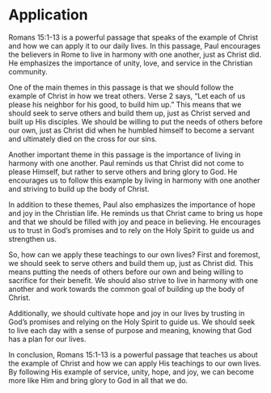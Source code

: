 # Application

Romans 15:1-13 is a powerful passage that speaks of the example of Christ and how we can apply it to our daily lives. In this passage, Paul encourages the believers in Rome to live in harmony with one another, just as Christ did. He emphasizes the importance of unity, love, and service in the Christian community.

One of the main themes in this passage is that we should follow the example of Christ in how we treat others. Verse 2 says, “Let each of us please his neighbor for his good, to build him up.” This means that we should seek to serve others and build them up, just as Christ served and built up His disciples. We should be willing to put the needs of others before our own, just as Christ did when he humbled himself to become a servant and ultimately died on the cross for our sins.

Another important theme in this passage is the importance of living in harmony with one another. Paul reminds us that Christ did not come to please Himself, but rather to serve others and bring glory to God. He encourages us to follow this example by living in harmony with one another and striving to build up the body of Christ.

In addition to these themes, Paul also emphasizes the importance of hope and joy in the Christian life. He reminds us that Christ came to bring us hope and that we should be filled with joy and peace in believing. He encourages us to trust in God’s promises and to rely on the Holy Spirit to guide us and strengthen us.

So, how can we apply these teachings to our own lives? First and foremost, we should seek to serve others and build them up, just as Christ did. This means putting the needs of others before our own and being willing to sacrifice for their benefit. We should also strive to live in harmony with one another and work towards the common goal of building up the body of Christ.

Additionally, we should cultivate hope and joy in our lives by trusting in God’s promises and relying on the Holy Spirit to guide us. We should seek to live each day with a sense of purpose and meaning, knowing that God has a plan for our lives.

In conclusion, Romans 15:1-13 is a powerful passage that teaches us about the example of Christ and how we can apply His teachings to our own lives. By following His example of service, unity, hope, and joy, we can become more like Him and bring glory to God in all that we do.

